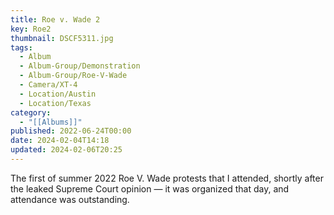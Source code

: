 ```yaml
---
title: Roe v. Wade 2
key: Roe2
thumbnail: DSCF5311.jpg
tags:
  - Album
  - Album-Group/Demonstration
  - Album-Group/Roe-V-Wade
  - Camera/XT-4
  - Location/Austin
  - Location/Texas
category:
  - "[[Albums]]"
published: 2022-06-24T00:00
date: 2024-02-04T14:18
updated: 2024-02-06T20:25
---
```

The first of summer 2022 Roe V. Wade protests that I attended, shortly after the leaked Supreme Court opinion — it was organized that day, and attendance was outstanding.
